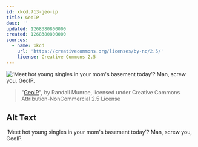 ```yaml
---
id: xkcd.713-geo-ip
title: GeoIP
desc: ''
updated: 1268380800000
created: 1268380800000
sources:
  - name: xkcd
    url: 'https://creativecommons.org/licenses/by-nc/2.5/'
    license: Creative Commons 2.5
---
```

!['Meet hot young singles in your mom's basement today'? Man, screw you, GeoIP.](https://imgs.xkcd.com/comics/geoip.png)
> "[GeoIP](https://xkcd.com/713/)", by Randall Munroe, licensed under Creative Commons Attribution-NonCommercial 2.5 License

## Alt Text
'Meet hot young singles in your mom's basement today'? Man, screw you, GeoIP.
